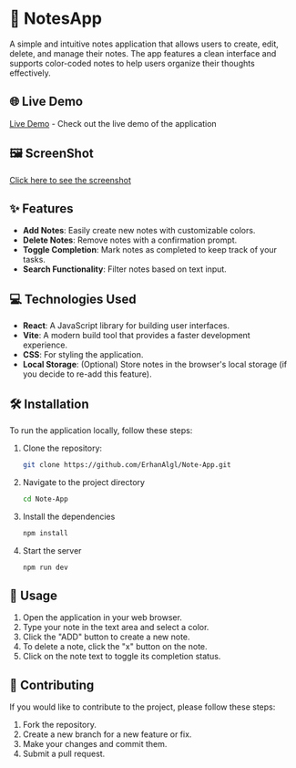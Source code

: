 # 📝 NotesApp

A simple and intuitive notes application that allows users to create, edit, delete, and manage their notes. The app features a clean interface and supports color-coded notes to help users organize their thoughts effectively.

## 🌐 Live Demo

[Live Demo](https://patika-notes-app.netlify.app/) - Check out the live demo of the application 

## 🖼 ScreenShot
[Click here to see the screenshot](./src/assets/ss-notes-app.png)

## ✨ Features

- **Add Notes**: Easily create new notes with customizable colors.
- **Delete Notes**: Remove notes with a confirmation prompt.
- **Toggle Completion**: Mark notes as completed to keep track of your tasks.
- **Search Functionality**: Filter notes based on text input.

## 💻 Technologies Used

- **React**: A JavaScript library for building user interfaces.
- **Vite**: A modern build tool that provides a faster development experience.
- **CSS**: For styling the application.
- **Local Storage**: (Optional) Store notes in the browser's local storage (if you decide to re-add this feature).

## 🛠 Installation

To run the application locally, follow these steps:

1. Clone the repository:
   ```bash
   git clone https://github.com/ErhanAlgl/Note-App.git
   ```
2. Navigate to the project directory
   ```bash
   cd Note-App
   ```
3. Install the dependencies
   ```bash
   npm install
   ```
4. Start the server
   ```bash
   npm run dev
   ```

## 📖 Usage
1. Open the application in your web browser.
2. Type your note in the text area and select a color.
3. Click the "ADD" button to create a new note.
4. To delete a note, click the "x" button on the note.
5. Click on the note text to toggle its completion status.

## 🤝 Contributing
If you would like to contribute to the project, please follow these steps:

1. Fork the repository.
2. Create a new branch for a new feature or fix.
3. Make your changes and commit them.
4. Submit a pull request.